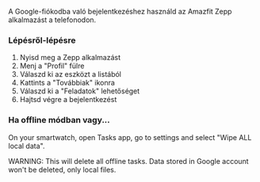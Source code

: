 A Google-fiókodba való bejelentkezéshez használd az Amazfit Zepp alkalmazást a telefonodon.

### Lépésről-lépésre

1. Nyisd meg a Zepp alkalmazást
2. Menj a "Profil" fülre
3. Válaszd ki az eszközt a listából
4. Kattints a "Továbbiak" ikonra
5. Válaszd ki a "Feladatok" lehetőséget
6. Hajtsd végre a bejelentkezést

### Ha offline módban vagy...
On your smartwatch, open Tasks app, go to settings and select "Wipe ALL local data".

WARNING: This will delete all offline tasks. Data stored in Google account won't be deleted, only local files.
